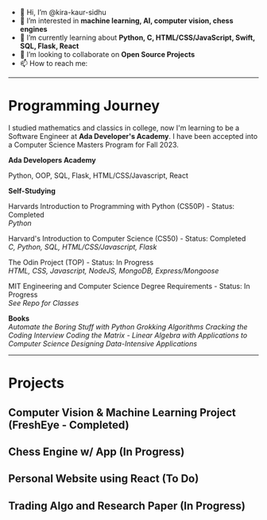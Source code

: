 - 👋 Hi, I’m @kira-kaur-sidhu
- 👀 I’m interested in **machine learning, AI, computer vision, chess engines**
- 🌱 I’m currently learning about **Python, C, HTML/CSS/JavaScript, Swift, SQL, Flask, React**
- 💞️ I’m looking to collaborate on **Open Source Projects**
- 📫 How to reach me: 

<!---
kira-kaur-sidhu/kira-kaur-sidhu is a ✨ special ✨ repository because its `README.md` (this file) appears on your GitHub profile.
You can click the Preview link to take a look at your changes.
--->
---
# Programming Journey
I studied mathematics and classics in college, now I'm learning to be a Software Engineer at **Ada Developer's Academy**. I have been accepted into a Computer Science Masters Program for Fall 2023.

**Ada Developers Academy**

Python, OOP, SQL, Flask, HTML/CSS/Javascript, React <br />

**Self-Studying**

Harvards Introduction to Programming with Python (CS50P) - Status: Completed  <br />
*Python*

Harvard's Introduction to Computer Science (CS50) - Status: Completed  <br />
*C, Python, SQL, HTML/CSS/Javascript, Flask*

The Odin Project (TOP) - Status: In Progress  <br />
*HTML, CSS, Javascript, NodeJS, MongoDB, Express/Mongoose*

MIT Engineering and Computer Science Degree Requirements - Status: In Progress  <br />
*See Repo for Classes*

**Books** <br />
*Automate the Boring Stuff with Python*
*Grokking Algorithms*
*Cracking the Coding Interview*
*Coding the Matrix - Linear Algebra with Applications to Computer Science*
*Designing Data-Intensive Applications*

---
# Projects
## Computer Vision & Machine Learning Project (FreshEye - Completed)

## Chess Engine w/ App (In Progress)

## Personal Website using React (To Do)

## Trading Algo and Research Paper (In Progress)
